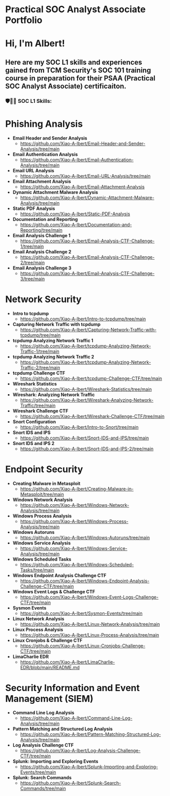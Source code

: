 # Practical SOC Analyst Associate Portfolio

<h1>Hi, I'm Albert!

<h2>Here are my SOC L1 skills and experiences gained from TCM Security's SOC 101 training course in preparation for their PSAA (Practical SOC Analyst Associate) certificaiton.</h2>

<h3>🛡️👨‍💻 SOC L1 Skills:</h3>

# Phishing Analysis
- <b>Email Header and Sender Analysis</b>
    - https://github.com/Xiao-A-lbert/Email-Header-and-Sender-Analysis/tree/main
- <b>Email Authentication Analysis</b>
    - https://github.com/Xiao-A-lbert/Email-Authentication-Analysis/tree/main
- <b>Email URL Analysis</b>
    - https://github.com/Xiao-A-lbert/Email-URL-Analysis/tree/main
- <b>Email Attachment Analysis</b>
    - https://github.com/Xiao-A-lbert/Email-Attachment-Analysis
- <b>Dynamic Attachment Malware Analysis</b>
    - https://github.com/Xiao-A-lbert/Dynamic-Attachment-Malware-Analysis/tree/main
- <b>Static PDF Analysis</b>
    - https://github.com/Xiao-A-lbert/Static-PDF-Analysis
- <b>Documentation and Reporting</b>
    - https://github.com/Xiao-A-lbert/Documentation-and-Reporting/tree/main
- <b>Email Analysis Challenge 1</b>
    - https://github.com/Xiao-A-lbert/Email-Analysis-CTF-Challenge-1/tree/main
- <b>Email Analysis Challenge 2</b>
    - https://github.com/Xiao-A-lbert/Email-Analysis-CTF-Challenge-2/tree/main
- <b>Email Analysis Challenge 3</b>
    - https://github.com/Xiao-A-lbert/Email-Analysis-CTF-Challenge-3/tree/main

# Network Security
- <b>Intro to tcpdump</b>
    - https://github.com/Xiao-A-lbert/Intro-to-tcpdump/tree/main
- <b>Capturing Network Traffic with tcpdump</b>
    - https://github.com/Xiao-A-lbert/Capturing-Network-Traffic-with-tcpdump/tree/main
- <b>tcpdump Analyzing Network Traffic 1</b>
    - https://github.com/Xiao-A-lbert/tcpdump-Analyzing-Network-Traffic-1/tree/main
- <b>tcpdump Analyzing Network Traffic 2</b>
    - https://github.com/Xiao-A-lbert/tcpdump-Analyzing-Network-Traffic-2/tree/main
- <b>tcpdump Challenge CTF</b>
    - https://github.com/Xiao-A-lbert/tcpdump-Challenge-CTF/tree/main
- <b>Wireshark Statistics</b>
    - https://github.com/Xiao-A-lbert/Wireshark-Statistics/tree/main
- <b>Wireshark: Analyzing Network Traffic</b>
    - https://github.com/Xiao-A-lbert/Wireshark-Analyzing-Network-Traffic/tree/main
- <b>Wireshark Challenge CTF</b>
    - https://github.com/Xiao-A-lbert/Wireshark-Challenge-CTF/tree/main
- <b>Snort Configuration</b>
    - https://github.com/Xiao-A-lbert/Intro-to-Snort/tree/main
- <b>Snort IDS and IPS</b>
    - https://github.com/Xiao-A-lbert/Snort-IDS-and-IPS/tree/main
- <b>Snort IDS and IPS 2</b>
    - https://github.com/Xiao-A-lbert/Snort-IDS-and-IPS-2/tree/main

# Endpoint Security
- <b>Creating Malware in Metasploit</b>
    - https://github.com/Xiao-A-lbert/Creating-Malware-in-Metasploit/tree/main
- <b>Windows Network Analysis</b>
    - https://github.com/Xiao-A-lbert/Windows-Network-Analysis/tree/main
 - <b>Windows Process Analysis</b>
    - https://github.com/Xiao-A-lbert/Windows-Process-Analysis/tree/main
 - <b>Windows Autoruns</b>
    - https://github.com/Xiao-A-lbert/Windows-Autoruns/tree/main
 - <b>Windows Service Analysis</b>
    - https://github.com/Xiao-A-lbert/Windows-Service-Analysis/tree/main
 - <b>Windows Scheduled Tasks</b>
    - https://github.com/Xiao-A-lbert/Windows-Scheduled-Tasks/tree/main
 - <b>Windows Endpoint Analysis Challenge CTF</b>
    - https://github.com/Xiao-A-lbert/Windows-Endpoint-Analysis-Challenge-CTF/tree/main
 - <b>Windows Event Logs & Challenge CTF</b>
    - https://github.com/Xiao-A-lbert/Windows-Event-Logs-Challenge-CTF/tree/main
 - <b>Sysmon Events</b>
    - https://github.com/Xiao-A-lbert/Sysmon-Events/tree/main
 - <b>Linux Network Analysis</b>
    - https://github.com/Xiao-A-lbert/Linux-Network-Analysis/tree/main
 - <b>Linux Process Analysis</b>
    - https://github.com/Xiao-A-lbert/Linux-Process-Analysis/tree/main
 - <b>Linux Cronjobs & Challenge CTF</b>
    - https://github.com/Xiao-A-lbert/Linux-Cronjobs-Challenge-CTF/tree/main
 - <b>LimaCharlie EDR</b>
    - https://github.com/Xiao-A-lbert/LimaCharlie-EDR/blob/main/README.md
  
# Security Information and Event Management (SIEM)
- <b>Command Line Log Analysis</b>
    - https://github.com/Xiao-A-lbert/Command-Line-Log-Analysis/tree/main
- <b>Pattern Matching and Structured Log Analysis</b>
    - https://github.com/Xiao-A-lbert/Pattern-Matching-Structured-Log-Analysis/tree/main
- <b>Log Analysis Challenge CTF</b>
    - https://github.com/Xiao-A-lbert/Log-Analysis-Challenge-CTF/tree/main
- <b>Splunk: Importing and Exploring Events</b>
    - https://github.com/Xiao-A-lbert/Splunk-Importing-and-Exploring-Events/tree/main
- <b>Splunk: Search Commands</b>
    - https://github.com/Xiao-A-lbert/Splunk-Search-Commands/tree/main

